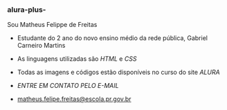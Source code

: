 ### alura-plus-

Sou Matheus Felippe de Freitas 
 
  - Estudante do 2 ano do novo ensino médio da rede pública, Gabriel Carneiro Martins
  
  - As linguagens utilizadas são *HTML* e *CSS*
 
  - Todas as imagens e códigos estão disponíveis no curso do site *ALURA*
 
  - *ENTRE EM CONTATO PELO E-MAIL*
  
  - matheus.felipe.freitas@escola.pr.gov.br
